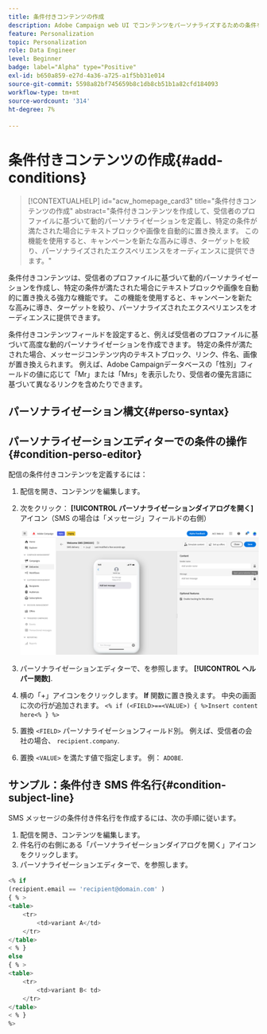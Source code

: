 ```yaml
---
title: 条件付きコンテンツの作成
description: Adobe Campaign web UI でコンテンツをパーソナライズするための条件を定義する方法について説明します
feature: Personalization
topic: Personalization
role: Data Engineer
level: Beginner
badge: label="Alpha" type="Positive"
exl-id: b650a859-e27d-4a36-a725-a1f5bb31e014
source-git-commit: 5598a82bf745659b8c1db8cb51b1a82cfd184093
workflow-type: tm+mt
source-wordcount: '314'
ht-degree: 7%

---
```


# 条件付きコンテンツの作成{#add-conditions}

>[!CONTEXTUALHELP]
>id="acw_homepage_card3"
>title="条件付きコンテンツの作成"
>abstract="条件付きコンテンツを作成して、受信者のプロファイルに基づいて動的パーソナライゼーションを定義し、特定の条件が満たされた場合にテキストブロックや画像を自動的に置き換えます。 この機能を使用すると、キャンペーンを新たな高みに導き、ターゲットを絞り、パーソナライズされたエクスペリエンスをオーディエンスに提供できます。"


条件付きコンテンツは、受信者のプロファイルに基づいて動的パーソナライゼーションを作成し、特定の条件が満たされた場合にテキストブロックや画像を自動的に置き換える強力な機能です。 この機能を使用すると、キャンペーンを新たな高みに導き、ターゲットを絞り、パーソナライズされたエクスペリエンスをオーディエンスに提供できます。

条件付きコンテンツフィールドを設定すると、例えば受信者のプロファイルに基づいて高度な動的パーソナライゼーションを作成できます。 特定の条件が満たされた場合、メッセージコンテンツ内のテキストブロック、リンク、件名、画像が置き換えられます。 例えば、Adobe Campaignデータベースの「性別」フィールドの値に応じて「Mr」または「Mrs」を表示したり、受信者の優先言語に基づいて異なるリンクを含めたりできます。

## パーソナライゼーション構文{#perso-syntax}



## パーソナライゼーションエディターでの条件の操作{#condition-perso-editor}

配信の条件付きコンテンツを定義するには：

1. 配信を開き、コンテンツを編集します。
1. 次をクリック： **[!UICONTROL パーソナライゼーションダイアログを開く]** アイコン（SMS の場合は「メッセージ」フィールドの右側）

   ![](assets/open-perso-editor-sms.png)

1. パーソナライゼーションエディターで、を参照します。 **[!UICONTROL ヘルパー関数]**.
1. 横の「+」アイコンをクリックします。 **If** 関数に置き換えます。 中央の画面に次の行が追加されます。
   `<% if (<FIELD>==<VALUE>) { %>Insert content here<% } %>`
1. 置換 `<FIELD>` パーソナライゼーションフィールド別。 例えば、受信者の会社の場合、 `recipient.company`.
1. 置換 `<VALUE>` を満たす値で指定します。 例： `ADOBE`.




## サンプル：条件付き SMS 件名行{#condition-subject-line}

SMS メッセージの条件付き件名行を作成するには、次の手順に従います。

1. 配信を開き、コンテンツを編集します。
1. 件名行の右側にある「パーソナライゼーションダイアログを開く」アイコンをクリックします。
1. パーソナライゼーションエディターで、を参照します。


```sql
<% if 
(recipient.email == 'recipient@domain.com' ) 
{ % >
<table>
    <tr>
        <td>variant A</td>
    </tr>
</table>
< % } 
else 
{ % >
<table>
    <tr>
        <td>variant B< td>
    </tr>
</table>
< % } 
%>
```
